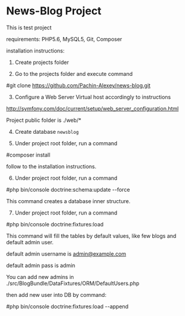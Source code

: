 News-Blog Project
========================

This is test project


requirements: PHP5.6, MySQL5, Git, Composer

installation instructions:

1. Create projects folder

2. Go to the projects folder and execute command

#git clone https://github.com/Pachin-Alexey/news-blog.git

3. Configure a Web Server Virtual host accordingly to instructions

http://symfony.com/doc/current/setup/web_server_configuration.html

Project public folder is ./web/*

4. Create database `newsblog`

5. Under project root folder, run a command

#composer install

follow to the installation instructions.

6. Under project root folder, run a command

#php bin/console doctrine:schema:update --force

This command creates a database inner structure.

7. Under project root folder, run a command

#php bin/console doctrine:fixtures:load

This command will fill the tables by default values, like few blogs and default admin user.

default admin username is admin@example.com

default admin pass is admin

You can add new admins in ./src/BlogBundle/DataFixtures/ORM/DefaultUsers.php

then add new user into DB by command:

#php bin/console doctrine:fixtures:load --append